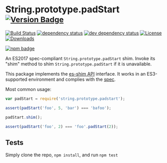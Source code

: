 # String.prototype.padStart <sup>[![Version Badge][npm-version-svg]][package-url]</sup>

[![Build Status][travis-svg]][travis-url]
[![dependency status][deps-svg]][deps-url]
[![dev dependency status][dev-deps-svg]][dev-deps-url]
[![License][license-image]][license-url]
[![Downloads][downloads-image]][downloads-url]

[![npm badge][npm-badge-png]][package-url]

An ES2017 spec-compliant `String.prototype.padStart` shim. Invoke its "shim" method to shim `String.prototype.padStart` if it is unavailable.

This package implements the [es-shim API](https://github.com/es-shims/api) interface. It works in an ES3-supported environment and complies with the [spec](https://github.com/tc39/ecma262/pull/581).

Most common usage:
```js
var padStart = require('string.prototype.padstart');

assert(padStart('foo', 5, 'bar') === 'bafoo');

padStart.shim();

assert(padStart('foo', 2) === 'foo'.padStart(2));
```

## Tests
Simply clone the repo, `npm install`, and run `npm test`

[package-url]: https://npmjs.com/package/string.prototype.padstart
[npm-version-svg]: http://versionbadg.es/es-shims/String.prototype.padStart.svg
[travis-svg]: https://travis-ci.org/es-shims/String.prototype.padStart.svg
[travis-url]: https://travis-ci.org/es-shims/String.prototype.padStart
[deps-svg]: https://david-dm.org/es-shims/String.prototype.padStart.svg
[deps-url]: https://david-dm.org/es-shims/String.prototype.padStart
[dev-deps-svg]: https://david-dm.org/es-shims/String.prototype.padStart/dev-status.svg
[dev-deps-url]: https://david-dm.org/es-shims/String.prototype.padStart#info=devDependencies
[npm-badge-png]: https://nodei.co/npm/string.prototype.padstart.png?downloads=true&stars=true
[license-image]: http://img.shields.io/npm/l/string.prototype.padstart.svg
[license-url]: LICENSE
[downloads-image]: http://img.shields.io/npm/dm/string.prototype.padstart.svg
[downloads-url]: http://npm-stat.com/charts.html?package=string.prototype.padstart
